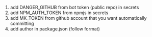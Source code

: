 1. add DANGER_GITHUB from bot token (public repo) in secrets
2. add NPM_AUTH_TOKEN from npmjs in secrets
3. add MK_TOKEN from github account that you want automatically committing
4. add author in package.json (follow format)